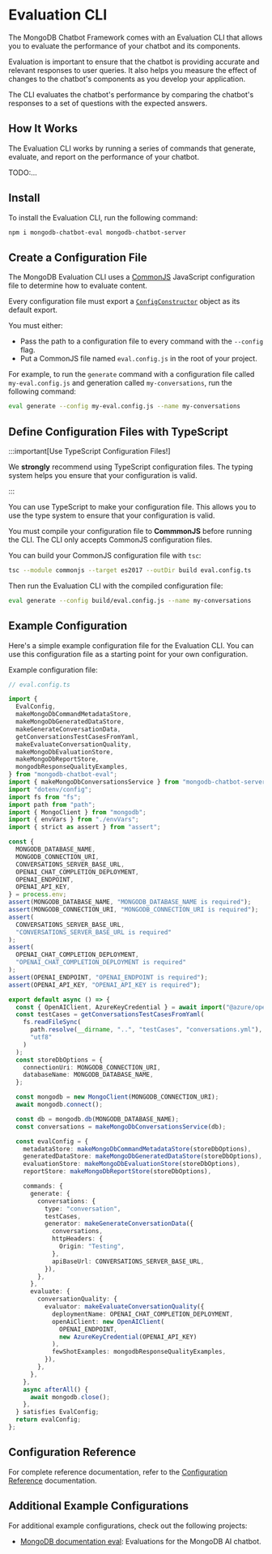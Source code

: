 # Evaluation CLI

The MongoDB Chatbot Framework comes with an Evaluation CLI that allows you
to evaluate the performance of your chatbot and its components.

Evaluation is important to ensure that the chatbot is providing accurate and relevant responses to user queries.
It also helps you measure the effect of changes to the chatbot's components
as you develop your application.

The CLI evaluates the chatbot's performance by comparing the chatbot's responses to a set of questions with the expected answers.

## How It Works

The Evaluation CLI works by running a series of commands that generate, evaluate, and report on the performance of your chatbot.

TODO:...

## Install

To install the Evaluation CLI, run the following command:

```bash
npm i mongodb-chatbot-eval mongodb-chatbot-server
```

## Create a Configuration File

The MongoDB Evaluation CLI uses a [CommonJS](https://en.wikipedia.org/wiki/CommonJS)
JavaScript configuration file to determine how to evaluate content.

Every configuration file must export a [`ConfigConstructor`](../reference/eval/modules.md#configconstructor) object as its default export.

You must either:

- Pass the path to a configuration file to every command with the `--config` flag.
- Put a CommonJS file named `eval.config.js` in the root of your project.

For example, to run the `generate` command with a configuration file called `my-eval.config.js` and generation called `my-conversations`, run the following command:

```bash
eval generate --config my-eval.config.js --name my-conversations
```

## Define Configuration Files with TypeScript

:::important[Use TypeScript Configuration Files!]

We **strongly** recommend using TypeScript configuration files.
The typing system helps you ensure that your configuration is valid.

:::

You can use TypeScript to make your configuration file. This allows you to use
the type system to ensure that your configuration is valid.

You must compile your configuration file to **CommmonJS** before running the CLI.
The CLI only accepts CommonJS configuration files.

You can build your CommonJS configuration file with `tsc`:

```bash
tsc --module commonjs --target es2017 --outDir build eval.config.ts
```

Then run the Evaluation CLI with the compiled configuration file:

```bash
eval generate --config build/eval.config.js --name my-conversations
```

## Example Configuration

Here's a simple example configuration file for the Evaluation CLI.
You can use this configuration file as a starting point for your own configuration.

Example configuration file:

```ts
// eval.config.ts

import {
  EvalConfig,
  makeMongoDbCommandMetadataStore,
  makeMongoDbGeneratedDataStore,
  makeGenerateConversationData,
  getConversationsTestCasesFromYaml,
  makeEvaluateConversationQuality,
  makeMongoDbEvaluationStore,
  makeMongoDbReportStore,
  mongodbResponseQualityExamples,
} from "mongodb-chatbot-eval";
import { makeMongoDbConversationsService } from "mongodb-chatbot-server";
import "dotenv/config";
import fs from "fs";
import path from "path";
import { MongoClient } from "mongodb";
import { envVars } from "./envVars";
import { strict as assert } from "assert";

const {
  MONGODB_DATABASE_NAME,
  MONGODB_CONNECTION_URI,
  CONVERSATIONS_SERVER_BASE_URL,
  OPENAI_CHAT_COMPLETION_DEPLOYMENT,
  OPENAI_ENDPOINT,
  OPENAI_API_KEY,
} = process.env;
assert(MONGODB_DATABASE_NAME, "MONGODB_DATABASE_NAME is required");
assert(MONGODB_CONNECTION_URI, "MONGODB_CONNECTION_URI is required");
assert(
  CONVERSATIONS_SERVER_BASE_URL,
  "CONVERSATIONS_SERVER_BASE_URL is required"
);
assert(
  OPENAI_CHAT_COMPLETION_DEPLOYMENT,
  "OPENAI_CHAT_COMPLETION_DEPLOYMENT is required"
);
assert(OPENAI_ENDPOINT, "OPENAI_ENDPOINT is required");
assert(OPENAI_API_KEY, "OPENAI_API_KEY is required");

export default async () => {
  const { OpenAIClient, AzureKeyCredential } = await import("@azure/openai");
  const testCases = getConversationsTestCasesFromYaml(
    fs.readFileSync(
      path.resolve(__dirname, "..", "testCases", "conversations.yml"),
      "utf8"
    )
  );
  const storeDbOptions = {
    connectionUri: MONGODB_CONNECTION_URI,
    databaseName: MONGODB_DATABASE_NAME,
  };

  const mongodb = new MongoClient(MONGODB_CONNECTION_URI);
  await mongodb.connect();

  const db = mongodb.db(MONGODB_DATABASE_NAME);
  const conversations = makeMongoDbConversationsService(db);

  const evalConfig = {
    metadataStore: makeMongoDbCommandMetadataStore(storeDbOptions),
    generatedDataStore: makeMongoDbGeneratedDataStore(storeDbOptions),
    evaluationStore: makeMongoDbEvaluationStore(storeDbOptions),
    reportStore: makeMongoDbReportStore(storeDbOptions),

    commands: {
      generate: {
        conversations: {
          type: "conversation",
          testCases,
          generator: makeGenerateConversationData({
            conversations,
            httpHeaders: {
              Origin: "Testing",
            },
            apiBaseUrl: CONVERSATIONS_SERVER_BASE_URL,
          }),
        },
      },
      evaluate: {
        conversationQuality: {
          evaluator: makeEvaluateConversationQuality({
            deploymentName: OPENAI_CHAT_COMPLETION_DEPLOYMENT,
            openAiClient: new OpenAIClient(
              OPENAI_ENDPOINT,
              new AzureKeyCredential(OPENAI_API_KEY)
            ),
            fewShotExamples: mongodbResponseQualityExamples,
          }),
        },
      },
    },
    async afterAll() {
      await mongodb.close();
    },
  } satisfies EvalConfig;
  return evalConfig;
};
```

## Configuration Reference

For complete reference documentation, refer to the [Configuration Reference](./configuration-reference.md) documentation.

## Additional Example Configurations

For additional example configurations, check out the following projects:

- [MongoDB documentation eval](https://github.com/mongodb/chatbot/blob/main/packages/chatbot-eval-mongodb-public/src/eval.config.ts): Evaluations for the MongoDB AI chatbot.
